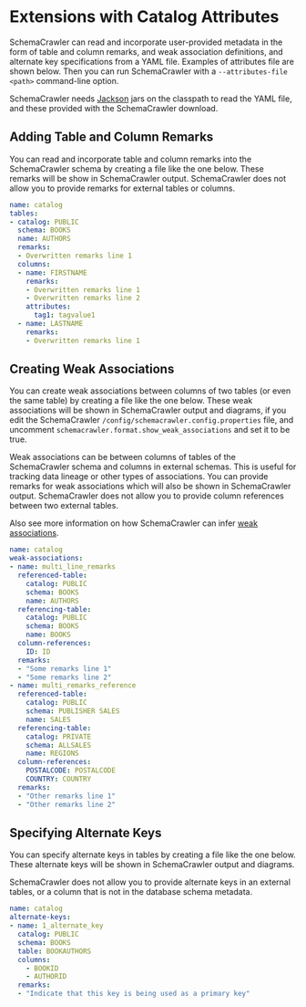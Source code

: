 # Extensions with Catalog Attributes

SchemaCrawler can read and incorporate user-provided metadata in the form of table and column remarks, 
and weak association definitions, and alternate key specifications from a YAML file. 
Examples of attributes file are shown below. Then you can run SchemaCrawler with a
`--attributes-file <path>` command-line option. 

SchemaCrawler needs [Jackson](https://github.com/FasterXML/jackson) jars on the classpath to read 
the YAML file, and these provided with the SchemaCrawler download.


## Adding Table and Column Remarks

You can read and incorporate table and column remarks into the SchemaCrawler schema
by creating a file like the one below. These remarks will be show in SchemaCrawler output.
SchemaCrawler does not allow you to provide remarks for external tables or columns.

```yaml
name: catalog
tables:
- catalog: PUBLIC
  schema: BOOKS
  name: AUTHORS
  remarks:
  - Overwritten remarks line 1
  columns:
  - name: FIRSTNAME
    remarks:
    - Overwritten remarks line 1
    - Overwritten remarks line 2
    attributes:
      tag1: tagvalue1
  - name: LASTNAME
    remarks:
    - Overwritten remarks line 1
```

## Creating Weak Associations

You can create weak associations between columns of two tables (or even the same table)
by creating a file like the one below. These weak associations will be shown in 
SchemaCrawler output and diagrams, if you edit the SchemaCrawler `/config/schemacrawler.config.properties` 
file, and uncomment `schemacrawler.format.show_weak_associations` and set it to be true.

Weak associations can be between columns of tables of the SchemaCrawler schema and columns
in external schemas. This is useful for tracking data lineage or other types of associations.
You can provide remarks for weak associations which will also be shown in SchemaCrawler output.
SchemaCrawler does not allow you to provide column references between two external tables.

Also see more information on how SchemaCrawler can infer [weak associations](weak-associations.html).

```yaml
name: catalog
weak-associations:
- name: multi_line_remarks
  referenced-table:
    catalog: PUBLIC
    schema: BOOKS
    name: AUTHORS
  referencing-table:
    catalog: PUBLIC
    schema: BOOKS
    name: BOOKS
  column-references:
    ID: ID
  remarks:
  - "Some remarks line 1"
  - "Some remarks line 2"
- name: multi_remarks_reference
  referenced-table:
    catalog: PUBLIC
    schema: PUBLISHER SALES
    name: SALES
  referencing-table:
    catalog: PRIVATE
    schema: ALLSALES
    name: REGIONS
  column-references:
    POSTALCODE: POSTALCODE
    COUNTRY: COUNTRY
  remarks:
  - "Other remarks line 1"
  - "Other remarks line 2"
```


## Specifying Alternate Keys

You can specify alternate keys in tables by creating a file like the one below. These 
alternate keys will be shown in SchemaCrawler output and diagrams.

SchemaCrawler does not allow you to provide alternate keys in an external tables,
or a column that is not in the database schema metadata.

```yaml
name: catalog
alternate-keys:
- name: 1_alternate_key
  catalog: PUBLIC
  schema: BOOKS
  table: BOOKAUTHORS
  columns:
    - BOOKID
    - AUTHORID
  remarks:
  - "Indicate that this key is being used as a primary key"
```
